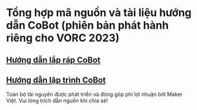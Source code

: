 # Tổng hợp mã nguồn và tài liệu hướng dẫn CoBot (phiên bản phát hành riêng cho VORC 2023)

## [Hướng dẫn lắp ráp CoBot](https://youtu.be/J4CTvk9BN0E?si=wKa1nySzxEhOEeIE)

## [Hướng dẫn lập trình CoBot](https://cms.vsteam.edu.vn/course/view.php?id=4)

Toàn bộ tài nguyên được phát triển và đóng góp phi lợi nhuận bởi Maker Việt. Vui lòng trích dẫn nguồn khi chia sẻ!